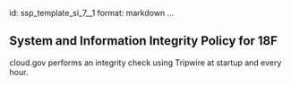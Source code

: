 id: ssp_template_si_7__1
format: markdown
...
## System and Information Integrity Policy for 18F

cloud.gov performs an integrity check using Tripwire at startup and every hour.
